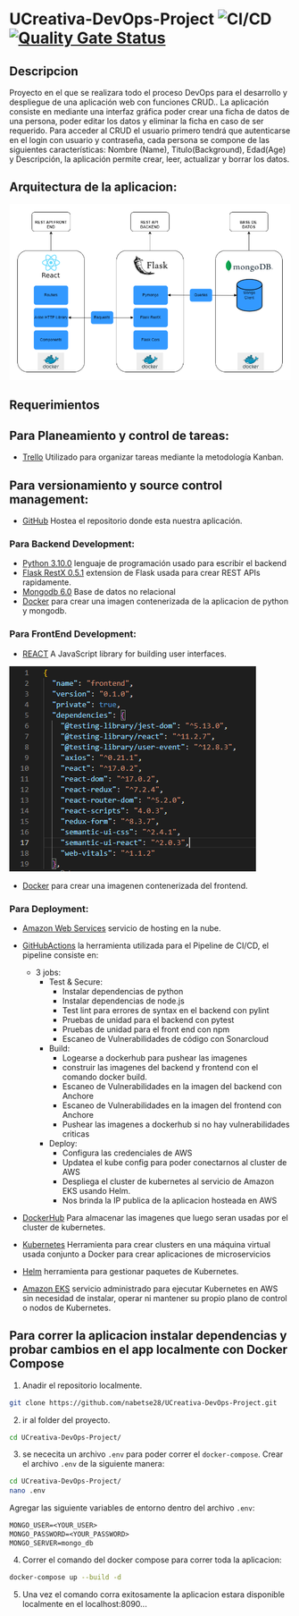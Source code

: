 # UCreativa-DevOps-Project ![CI/CD](https://github.com/nabetse28/UCreativa-DevOps-Project/actions/workflows/main.yml/badge.svg) [![Quality Gate Status](https://sonarcloud.io/api/project_badges/measure?project=nabetse28_UCreativa-DevOps-Project&metric=alert_status)](https://sonarcloud.io/summary/new_code?id=nabetse28_UCreativa-DevOps-Project)
## Descripcion 

Proyecto en el que se realizara todo el proceso DevOps para el desarrollo y despliegue de una aplicación web con funciones CRUD..
La aplicación consiste en mediante una interfaz gráfica poder crear una ficha de datos de una persona, poder editar los datos y eliminar la ficha en caso de ser requerido. Para acceder al CRUD el usuario primero tendrá que autenticarse en el login con usuario y contraseña, cada persona se compone de las siguientes características: Nombre (Name), Titulo(Background), Edad(Age) y Descripción, la aplicación permite crear, leer, actualizar y borrar los datos.

## Arquitectura de la aplicacion:

![](aquitectura.drawio.png)


## Requerimientos

## Para Planeamiento y control de tareas:

- [Trello](https://trello.com/b/LwVKMl9k/devops-task) Utilizado para organizar tareas mediante la metodología Kanban.

## Para versionamiento y source control management:

- [GitHub](https://github.com/nabetse28/UCreativa-DevOps-Project) Hostea el repositorio donde esta nuestra aplicación.

### Para Backend Development:

- [Python 3.10.0](https://www.python.org/) lenguaje de programación usado para escribir el backend
- [Flask RestX 0.5.1](https://flask-restx.readthedocs.io/en/latest/) extension de Flask usada para crear REST APIs rapidamente.
- [Mongodb 6.0](https://www.mongodb.com/) Base de datos no relacional
- [Docker](https://www.docker.com/) para crear una imagen contenerizada de la aplicacion de python y mongodb.


### Para FrontEnd Development:

- [REACT](https://reactjs.org/) A JavaScript library for building user interfaces.

![](Capture.PNG)

- [Docker](https://www.docker.com/) para crear una imagenen contenerizada del frontend.


### Para Deployment:

- [Amazon Web Services](https://aws.amazon.com/?nc2=h_lg) servicio de hosting en la nube.

- [GitHubActions](https://docs.github.com/en/actions) la herramienta utilizada para el Pipeline de CI/CD, el pipeline consiste en:

    - 3 jobs:
        - Test & Secure:
            - Instalar dependencias de python
            - Instalar dependencias de node.js
            - Test lint para errores de syntax en el backend con pylint
            - Pruebas de unidad para el backend con pytest
            - Pruebas de unidad para el front end con npm
            - Escaneo de Vulnerabilidades de código con Sonarcloud
        - Build:
            - Logearse a dockerhub para pushear las imagenes
            - construir las imagenes del backend y frontend con el comando docker build.
            - Escaneo de Vulnerabilidades en la imagen del backend con Anchore
            - Escaneo de Vulnerabilidades en la imagen del frontend con Anchore
            - Pushear las imagenes a dockerhub si no hay vulnerabilidades criticas
        - Deploy:
            - Configura las credenciales de AWS
            - Updatea el kube config para poder conectarnos al cluster de AWS
            - Despliega el cluster de kubernetes al servicio de Amazon EKS usando Helm.
            - Nos brinda la IP publica de la aplicacion hosteada en AWS 

- [DockerHub](https://hub.docker.com/) Para almacenar las imagenes que luego seran usadas por el cluster de kubernetes.
- [Kubernetes](https://kubernetes.io/) Herramienta para crear clusters en una máquina virtual usada conjunto a Docker para crear aplicaciones de microservicios 
- [Helm](https://helm.sh/) herramienta para gestionar paquetes de Kubernetes.
- [Amazon EKS](https://docs.aws.amazon.com/eks/latest/userguide/what-is-eks.html) servicio administrado para ejecutar Kubernetes en AWS sin necesidad de instalar, operar ni mantener su propio plano de control o nodos de Kubernetes.



## Para correr la aplicacion instalar dependencias y probar cambios en el app localmente con Docker Compose

1. Anadir el repositorio localmente.
```bash
git clone https://github.com/nabetse28/UCreativa-DevOps-Project.git
```
2. ir al folder del proyecto.
```bash
cd UCreativa-DevOps-Project/
```
3. se nececita un archivo `.env` para poder correr el  `docker-compose`. Crear el archivo `.env` de la siguiente manera:

```bash
cd UCreativa-DevOps-Project/
nano .env
```
Agregar las siguiente variables de entorno dentro del archivo `.env`:
```
MONGO_USER=<YOUR_USER>
MONGO_PASSWORD=<YOUR_PASSWORD>
MONGO_SERVER=mongo_db
```

4. Correr el comando del docker compose para correr toda la aplicacion:

```bash
docker-compose up --build -d
```

5. Una vez el comando corra exitosamente la aplicacion estara disponible localmente en el localhost:8090...


